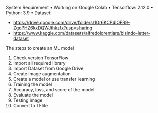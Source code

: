 System Requirement
•	Working on Google Colab
•	Tensorflow: 2.12.0
•	Python: 3.9
•	Dataset: 
-	https://drive.google.com/drive/folders/1Gr6KCP4IOFR9-ZgoPHZ6kxDQWJthkzfx?usp=sharing 
-	https://www.kaggle.com/datasets/alfredolorentiars/bisindo-letter-dataset

The steps to create an ML model
1.	Check version TensorFlow
2.	Import all required library
3.	Import Dataset from Google Drive
4.	Create image augmentation
5.	Create a model or use transfer learning
6.	Training the model
7.	Accuracy, loss, and score of the model
8.	Evaluate the model
9.	Testing image
10.	Convert to TFlite
